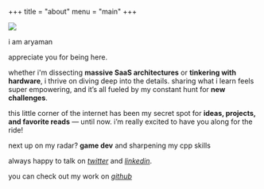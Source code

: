 +++
title = "about"
menu = "main"
+++

![](/images/about.jpg)

i am aryaman

appreciate you for being here.

whether i'm dissecting **massive SaaS architectures** or **tinkering with hardware**, i thrive on diving deep into the details. sharing what i learn feels super empowering, and it’s all fueled by my constant hunt for **new challenges**.

this little corner of the internet has been my secret spot for **ideas, projects, and favorite reads** — until now. i’m really excited to have you along for the ride!

next up on my radar? **game dev** and sharpening my cpp skills

always happy to talk on [*twitter*](https://twitter.com/aryamantwts) and [*linkedin*](https://www.linkedin.com/in/aryamangupta1). 

you can check out my work on [*github*](https://www.github.com/Gupta-Aryaman)
